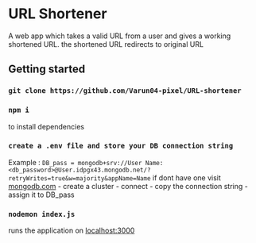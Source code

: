 # URL Shortener
A web app which takes a valid URL from a user and gives a working shortened URL. the shortened URL redirects to original URL

## Getting started
### `git clone https://github.com/Varun04-pixel/URL-shortener`
### `npm i`
to install dependencies
### `create a .env file and store your DB connection string`
Example :  `DB_pass = mongodb+srv://User Name:<db_password>@User.idpgx43.mongodb.net/?retryWrites=true&w=majority&appName=Name`
if dont have one visit [mongodb.com](https://www.mongodb.com/) - create a cluster - connect - copy the connection string - assign it to DB_pass
### `nodemon index.js`
runs the application on [localhost:3000](https://localhost:3000)
